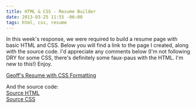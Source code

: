 ```yaml
---
title: HTML & CSS - Resume Builder
date: 2013-03-25 11:55 -06:00
tags: html, css, resume
---
```


In this week's response, we were required to build a resume page with basic HTML and CSS. Below you will find a link to the page I created, along with the source code. I'd appreciate any comments below (I'm not following DRY for some CSS, there's definitely some faux-paus with the HTML. I'm new to this!) Enjoy.

<a href="../../../resume.html">Geoff's Resume with CSS Formatting</a>


And the source code:<br />
<a href="../../../resume_html.txt">Source HTML</a><br />
<a href="../../../resume_css.txt">Source CSS</a>
